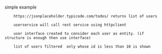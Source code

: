 simple example

        https://jsonplaceholder.typicode.com/todos/ returns list of users

        userservice will call rest service using httpclient

        user interface created to consider each user as entity. (if structure is enough then use interface)

        list of users filtered  only whose id is less than 10 is shown
